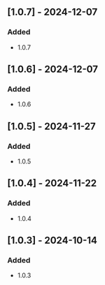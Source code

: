 ## [1.0.7] - 2024-12-07

### Added
- 1.0.7

## [1.0.6] - 2024-12-07

### Added
- 1.0.6

## [1.0.5] - 2024-11-27

### Added
- 1.0.5

## [1.0.4] - 2024-11-22

### Added
- 1.0.4

## [1.0.3] - 2024-10-14

### Added
- 1.0.3

